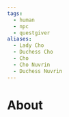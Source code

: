 ```yaml
---
tags:
  - human
  - npc
  - questgiver
aliases:
  - Lady Cho
  - Duchess Cho
  - Cho
  - Cho Nuvrin
  - Duchess Nuvrin
---
```

# About

